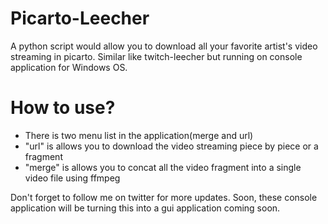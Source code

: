 # Picarto-Leecher
A python script would allow you to download all your favorite artist's video streaming in picarto. Similar like twitch-leecher but running on console application for Windows OS.

# How to use?
- There is two menu list in the application(merge and url)
- "url" is allows you to download the video streaming piece by piece or a fragment
- "merge" is allows you to concat all the video fragment into a single video file using ffmpeg

Don't forget to follow me on twitter for more updates.
Soon, these console application will be turning this into a gui application coming soon.
